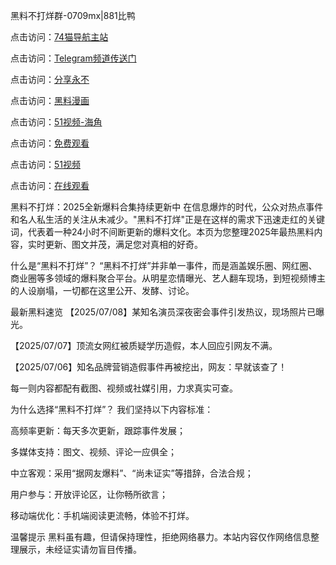 黑料不打烊群-0709mx|881比鸭

点击访问：<a href="https://74mao.com/">74猫导航主站</a>

点击访问：<a href="https://74mao.com/">Telegram频道传送门</a>

点击访问：<a href="https://heiliaotlyq53.pages.dev">分享永不</a>

点击访问：<a href="https://heiliao3gvg9x.pages.dev">黑料漫画</a>

点击访问：<a href="https://heiliaoxfe5rb.pages.dev">51视频-海角</a>

点击访问：<a href="https://heiliaoubleqx.pages.dev">免费观看</a>

点击访问：<a href="https://heiliao5s28gk.pages.dev ">51视频</a>

点击访问：<a href="https://heiliaoxrq8i9.pages.dev">在线观看</a>

黑料不打烊：2025全新爆料合集持续更新中
在信息爆炸的时代，公众对热点事件和名人私生活的关注从未减少。"黑料不打烊"正是在这样的需求下迅速走红的关键词，代表着一种24小时不间断更新的爆料文化。本页为您整理2025年最热黑料内容，实时更新、图文并茂，满足您对真相的好奇。

什么是“黑料不打烊”？
“黑料不打烊”并非单一事件，而是涵盖娱乐圈、网红圈、商业圈等多领域的爆料聚合平台。从明星恋情曝光、艺人翻车现场，到短视频博主的人设崩塌，一切都在这里公开、发酵、讨论。

最新黑料速览
【2025/07/08】某知名演员深夜密会事件引发热议，现场照片已曝光。

【2025/07/07】顶流女网红被质疑学历造假，本人回应引网友不满。

【2025/07/06】知名品牌营销造假事件再被挖出，网友：早就该查了！

每一则内容都配有截图、视频或社媒引用，力求真实可查。

为什么选择“黑料不打烊”？
我们坚持以下内容标准：

高频率更新：每天多次更新，跟踪事件发展；

多媒体支持：图文、视频、评论一应俱全；

中立客观：采用“据网友爆料”、“尚未证实”等措辞，合法合规；

用户参与：开放评论区，让你畅所欲言；

移动端优化：手机端阅读更流畅，体验不打烊。

温馨提示
黑料虽有趣，但请保持理性，拒绝网络暴力。本站内容仅作网络信息整理展示，未经证实请勿盲目传播。

